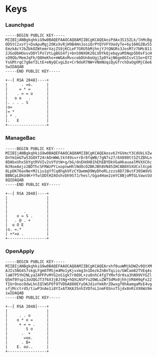 Keys
====

### Launchpad

    -----BEGIN PUBLIC KEY-----
    MIIBIjANBgkqhkiG9w0BAQEFAAOCAQ8AMIIBCgKCAQEAniPdAx3S15ZLk/lhMcBg
    OD5tCzxsYj+DxApuMgj2OKxXvRjH9B4HnJosiQrPYQYVFYUedyTe+6y160G2Bx55
    EmzkAcYJbZbkOZWtemrXajZS9jKCLeF7GRU5bMjhnjYJtQNGRs3JosM7z7bMc811
    2JGoDbHOosvDDYlPolVtLgBGS4fj+bnS9NXOK26LVDYkQjebqyuM5Nqp5D0sF1cH
    sO9Qb/MemJqFh/Q8HeKho+mWGAsMvscobDUn6eUgjIp0YajN6ge0GIsvC1So+Q7Z
    YsGMtrqC7g8efILtE+eNyQCvgLDz+Cr9doR7NW+VNmNUqiQyGfrchDaOgXMjC8e6
    SwIDAQAB
    -----END PUBLIC KEY-----

    +--[ RSA 2048]----+
    |      . =o.      |
    |     = * =       |
    |    . = = o      |
    |   o o   .       |
    |. . . . S        |
    |o=               |
    |= *              |
    | * .             |
    |.   E            |
    +-----------------+


### ManageBac

    -----BEGIN PUBLIC KEY-----
    MIIBIjANBgkqhkiG9w0BAQEFAAOCAQ8AMIIBCgKCAQEAosv6JYGVmcY3CdUkLVZw
    DnYm1mGTwS3GOXT24rAOnWWLtkY49svrrDr8fqWB/7gN7s27/6X890ttSZtZBhLn
    8DAbxUhxSbYgtRVVIv2xVfUtW+g/bG/dnEHdH81hEhEBYDkVGaHkauaalMVXXC6c
    NJ9oeAejz2BDThcSFRWzPYixopnwHhlNdOcO2BKJBh8VN45IHC8B0XSXUCxlXcp6
    8LpDK76axNe+MJiiu1gYfCq8hgkVFzCYQwmmD9WyDhoRLzzzs8D7JButF38SWdVG
    BBNCpLDkU4K+YfwlDDtHZ4Oshvbh9S7J/hesl/Gga4Hae2zmYC8BjoMTGLVawsSU
    8QIDAQAB
    -----END PUBLIC KEY-----

    +--[ RSA 2048]----+
    |                 |
    |                 |
    |                 |
    |       .         |
    |    o = S .      |
    |   . @ . +       |
    |  o O E          |
    |o. =.*           |
    | +*=o .          |
    +-----------------+


### OpenApply

    -----BEGIN PUBLIC KEY-----
    MIIBIjANBgkqhkiG9w0BAQEFAAOCAQ8AMIIBCgKCAQEArxhf0uuWMjkDWZv9QtXM
    AJIs5NG4S7skgLFgm6TMSjm4Mo1yKjvxmg3n1DezkZnBnTqiio/GWCam82TVEq4s
    laW7P5YH2NLyaZ4PFPvMYG2oS1gkTr0Q9L+zu0nhC4fgTYMxfdr0sa3hN99VYGZl
    Q5mT0Ysp13oUQGJT3f6X3jBJtNg+hQXLNSFYu2OWLuZWT5dMx0jhhjVR6H9qFx22
    fIUrOnocOdwLhnIQlWSPOf9TVDbA880EYyOAJdioYmkRrZOwxgf0hAamgaMsE4vg
    sfjMcctrd5/tiwP3nAe1i8YIxATXKA35nhIVDfoL1nmFOSnsTSjdx8nRiVX6Wz9m
    iwIDAQAB
    -----END PUBLIC KEY-----

    +--[ RSA 2048]----+
    |                 |
    |     . . o       |
    |    o * o =      |
    |     + = = .     |
    |        S o      |
    |      .  +       |
    |       =oo.      |
    |      . B+       |
    |    E. oo..      |
    +-----------------+
